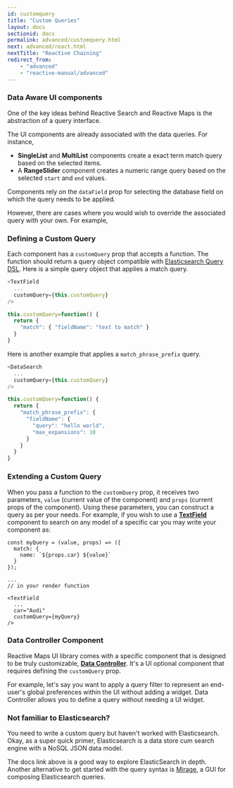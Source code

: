 ```yaml
---
id: customquery
title: "Custom Queries"
layout: docs
sectionid: docs
permalink: advanced/customquery.html
next: advanced/react.html
nextTitle: "Reactive Chaining"
redirect_from:
    - "advanced"
    - "reactive-manual/advanced"
---
```


### Data Aware UI components

One of the key ideas behind Reactive Search and Reactive Maps is the abstraction of a query interface.

The UI components are already associated with the data queries. For instance,

- **SingleList** and **MultiList** components create a exact term match query based on the selected items.
- A **RangeSlider** component creates a numeric range query based on the selected `start` and `end` values.

Components rely on the `dataField` prop for selecting the database field on which the query needs to be applied.

However, there are cases where you would wish to override the associated query with your own. For example,

### Defining a Custom Query

Each component has a `customQuery` prop that accepts a function. The function should return a query object compatible with <a href="https://www.elastic.co/guide/en/elasticsearch/reference/2.4/query-dsl.html" target="_blank">Elasticsearch Query DSL</a>. Here is a simple query object that applies a match query.

```javascript
<TextField
  ...
  customQuery={this.customQuery}
/>

this.customQuery=function() {
  return {
    "match": { "fieldName": "text to match" }
  }
}
```

Here is another example that applies a `match_phrase_prefix` query.

```javascript
<DataSearch
  ...
  customQuery={this.customQuery}
/>

this.customQuery=function() {
  return {
    "match_phrase_prefix": {
      "fieldName": {
        "query": "hello world",
        "max_expansions": 10
      }
    }
  }
}
```

### Extending a Custom Query

When you pass a function to the `customQuery` prop, it receives two parameters, `value` (current value of the component) and `props` (current props of the component). Using these parameters, you can construct a query as per your needs. For example, if you wish to use a [**TextField**](/basic-components/textfield.html) component to search on any model of a specific car you may write your component as:


```js{1-5,12-13}
const myQuery = (value, props) => ({
  match: {
    name: `${props.car} ${value}`
  }
});

...
// in your render function

<TextField
  ...
  car="Audi"
  customQuery={myQuery}
/>
```

### Data Controller Component

Reactive Maps UI library comes with a specific component that is designed to be truly customizable, [**Data Controller**](/basic-components/datacontroller.html). It's a UI optional component that requires defining the `customQuery` prop.

For example, let's say you want to apply a query filter to represent an end-user's global preferences within the UI without adding a widget. Data Controller allows you to define a query without needing a UI widget.

### Not familiar to Elasticsearch?

You need to write a custom query but haven't worked with Elasticsearch. Okay, as a super quick primer, Elasticsearch is a data store cum search engine with a NoSQL JSON data model.

The docs link above is a good way to explore ElasticSearch in depth. Another alternative to get started with the query syntax is [Mirage](https://opensource.appbase.io/mirage), a GUI for composing Elasticsearch queries.
